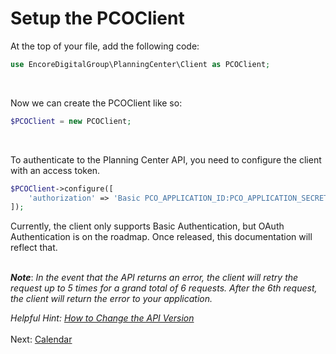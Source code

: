 # Setup the PCOClient

At the top of your file, add the following code:

```php
use EncoreDigitalGroup\PlanningCenter\Client as PCOClient;
```
<br  />

Now we can create the PCOClient like so:
```php
$PCOClient = new PCOClient;
```
<br />

To authenticate to the Planning Center API, you need to configure the client with an access token.

```php
$PCOClient->configure([
    'authorization' => 'Basic PCO_APPLICATION_ID:PCO_APPLICATION_SECRET'
]);
```
Currently, the client only supports Basic Authentication, but OAuth Authentication is on the roadmap. Once released, this documentation will reflect that.
<br />
<br />

***Note***: *In the event that the API returns an error, the client will retry the request up to 5 times for a grand total of 6 requests. After the 6th request, the client will return the error to your application.* 

*Helpful Hint: [How to Change the API Version](02-Change-the-API-Version.md)*
<br />
<br />
Next: [Calendar](03-calendar_README.md)
